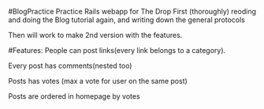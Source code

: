 #BlogPractice
Practice Rails webapp for The Drop
First (thoroughly) reoding and doing the Blog tutorial again, and writing down the general protocols

Then will work to make 2nd version with the features. 

#Features:
People can post links(every link belongs to a category).

Every post has comments(nested too)

Posts has votes (max a vote for user on the same post)

Posts are ordered in homepage by votes
